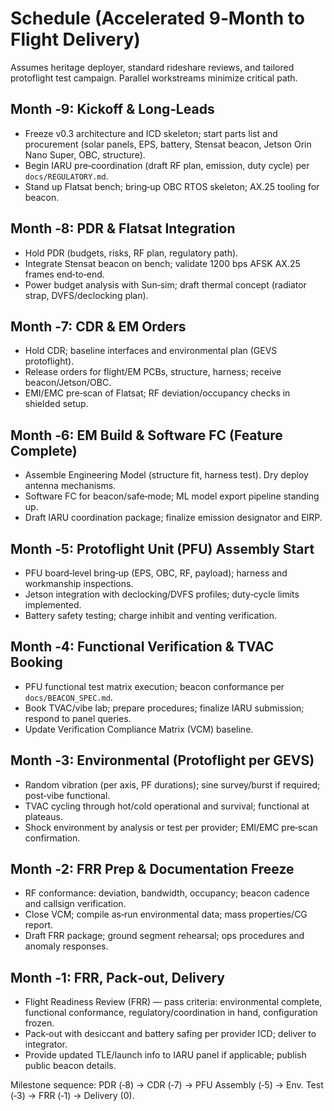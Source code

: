 # Schedule (Accelerated 9‑Month to Flight Delivery)

Assumes heritage deployer, standard rideshare reviews, and tailored protoflight test campaign. Parallel workstreams minimize critical path.

## Month ‑9: Kickoff & Long‑Leads
- Freeze v0.3 architecture and ICD skeleton; start parts list and procurement (solar panels, EPS, battery, Stensat beacon, Jetson Orin Nano Super, OBC, structure).
- Begin IARU pre‑coordination (draft RF plan, emission, duty cycle) per `docs/REGULATORY.md`.
- Stand up Flatsat bench; bring‑up OBC RTOS skeleton; AX.25 tooling for beacon.

## Month ‑8: PDR & Flatsat Integration
- Hold PDR (budgets, risks, RF plan, regulatory path).
- Integrate Stensat beacon on bench; validate 1200 bps AFSK AX.25 frames end‑to‑end.
- Power budget analysis with Sun‑sim; draft thermal concept (radiator strap, DVFS/declocking plan).

## Month ‑7: CDR & EM Orders
- Hold CDR; baseline interfaces and environmental plan (GEVS protoflight).
- Release orders for flight/EM PCBs, structure, harness; receive beacon/Jetson/OBC.
- EMI/EMC pre‑scan of Flatsat; RF deviation/occupancy checks in shielded setup.

## Month ‑6: EM Build & Software FC (Feature Complete)
- Assemble Engineering Model (structure fit, harness test). Dry deploy antenna mechanisms.
- Software FC for beacon/safe‑mode; ML model export pipeline standing up.
- Draft IARU coordination package; finalize emission designator and EIRP.

## Month ‑5: Protoflight Unit (PFU) Assembly Start
- PFU board‑level bring‑up (EPS, OBC, RF, payload); harness and workmanship inspections.
- Jetson integration with declocking/DVFS profiles; duty‑cycle limits implemented.
- Battery safety testing; charge inhibit and venting verification.

## Month ‑4: Functional Verification & TVAC Booking
- PFU functional test matrix execution; beacon conformance per `docs/BEACON_SPEC.md`.
- Book TVAC/vibe lab; prepare procedures; finalize IARU submission; respond to panel queries.
- Update Verification Compliance Matrix (VCM) baseline.

## Month ‑3: Environmental (Protoflight per GEVS)
- Random vibration (per axis, PF durations); sine survey/burst if required; post‑vibe functional.
- TVAC cycling through hot/cold operational and survival; functional at plateaus.
- Shock environment by analysis or test per provider; EMI/EMC pre‑scan confirmation.

## Month ‑2: FRR Prep & Documentation Freeze
- RF conformance: deviation, bandwidth, occupancy; beacon cadence and callsign verification.
- Close VCM; compile as‑run environmental data; mass properties/CG report.
- Draft FRR package; ground segment rehearsal; ops procedures and anomaly responses.

## Month ‑1: FRR, Pack‑out, Delivery
- Flight Readiness Review (FRR) — pass criteria: environmental complete, functional conformance, regulatory/coordination in hand, configuration frozen.
- Pack‑out with desiccant and battery safing per provider ICD; deliver to integrator.
- Provide updated TLE/launch info to IARU panel if applicable; publish public beacon details.

Milestone sequence: PDR (‑8) → CDR (‑7) → PFU Assembly (‑5) → Env. Test (‑3) → FRR (‑1) → Delivery (0).
